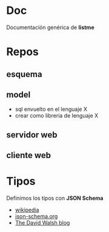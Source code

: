 # Doc

Documentación genérica de **listme**

# Repos

## esquema

## model

*   sql envuelto en el lenguaje X
*   crear como libreria de lenguaje X

## servidor web

## cliente web

# Tipos

Definimos los tipos con **JSON Schema**

*   [wikipedia](http://en.wikipedia.org/wiki/JSON#Schema)
*   [json-schema.org](http://json-schema.org/)
*   [The David Walsh blog](http://davidwalsh.name/json-validation)


